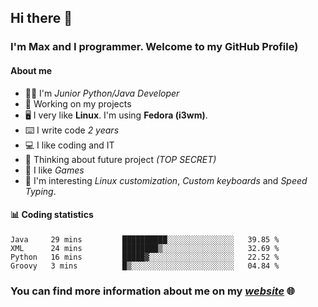 ## Hi there 👋
### I'm Max and I programmer. Welcome to my GitHub Profile)

#### **About me**
- 👨‍💻 I'm _Junior Python/Java Developer_
- 📁 Working on my projects
- 🖥️ I very like **Linux**. I'm using **Fedora (i3wm)**.
- ⌨️ I write code _2 years_
- 💻 I like coding and IT
- 📃 Thinking about future project _(TOP SECRET)_
- 👾 I like _Games_
- 👀 I'm interesting _Linux customization_, _Custom keyboards_ and _Speed Typing_.

#### 📊 **Coding statistics**
<!--START_SECTION:waka-->
```text
Java     29 mins         ██████████░░░░░░░░░░░░░░░   39.85 % 
XML      24 mins         ████████▒░░░░░░░░░░░░░░░░   32.69 % 
Python   16 mins         █████▓░░░░░░░░░░░░░░░░░░░   22.52 % 
Groovy   3 mins          █▒░░░░░░░░░░░░░░░░░░░░░░░   04.84 % 
```
<!--END_SECTION:waka-->

### **You can find more information about me on my _[website](https://merive.herokuapp.com/)_ 🌐**

